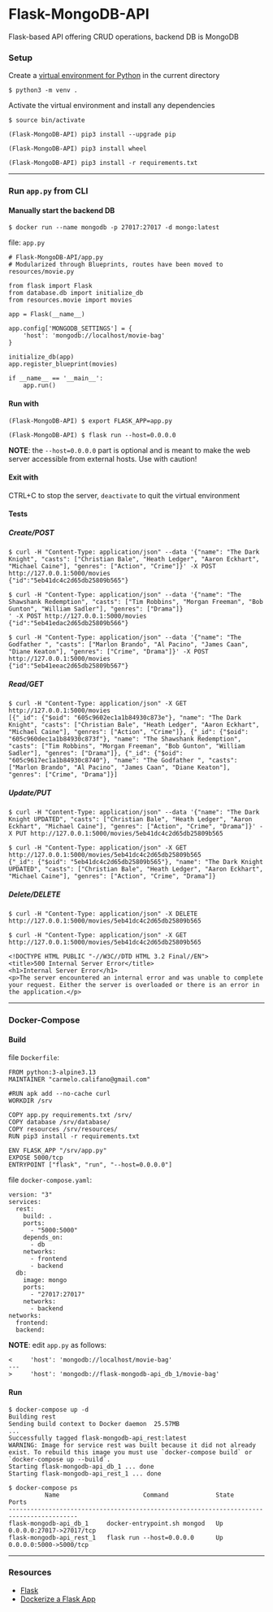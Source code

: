 # Flask-MongoDB-API
Flask-based API offering CRUD operations, backend DB is MongoDB

### Setup
Create a [virtual environment for Python](https://docs.python.org/3/library/venv.html) in the current directory
```
$ python3 -m venv .
```

Activate the virtual environment and install any dependencies
```
$ source bin/activate

(Flask-MongoDB-API) pip3 install --upgrade pip

(Flask-MongoDB-API) pip3 install wheel

(Flask-MongoDB-API) pip3 install -r requirements.txt
```

____

### Run `app.py` from CLI

#### Manually start the backend DB
```
$ docker run --name mongodb -p 27017:27017 -d mongo:latest
```

file: `app.py`
```
# Flask-MongoDB-API/app.py
# Modularized through Blueprints, routes have been moved to resources/movie.py

from flask import Flask
from database.db import initialize_db
from resources.movie import movies

app = Flask(__name__)

app.config['MONGODB_SETTINGS'] = {
    'host': 'mongodb://localhost/movie-bag'
}

initialize_db(app)
app.register_blueprint(movies)

if __name__ == '__main__':
    app.run()
```

#### Run with
```
(Flask-MongoDB-API) $ export FLASK_APP=app.py

(Flask-MongoDB-API) $ flask run --host=0.0.0.0
```
**NOTE**: the `--host=0.0.0.0` part is optional and is meant to make the web server accessible from external hosts. Use with caution!

#### Exit with
CTRL+C to stop the server, `deactivate` to quit the virtual environment

#### Tests
##### Create/POST
```
$ curl -H "Content-Type: application/json" --data '{"name": "The Dark Knight", "casts": ["Christian Bale", "Heath Ledger", "Aaron Eckhart", "Michael Caine"], "genres": ["Action", "Crime"]}' -X POST http://127.0.0.1:5000/movies
{"id":"5eb41dc4c2d65db25809b565"}

$ curl -H "Content-Type: application/json" --data '{"name": "The Shawshank Redemption", "casts": ["Tim Robbins", "Morgan Freeman", "Bob Gunton", "William Sadler"], "genres": ["Drama"]}
' -X POST http://127.0.0.1:5000/movies
{"id":"5eb41edac2d65db25809b566"}

$ curl -H "Content-Type: application/json" --data '{"name": "The Godfather ", "casts": ["Marlon Brando", "Al Pacino", "James Caan", "Diane Keaton"], "genres": ["Crime", "Drama"]}' -X POST http://127.0.0.1:5000/movies
{"id":"5eb41eeac2d65db25809b567"}
```

##### Read/GET
```
$ curl -H "Content-Type: application/json" -X GET http://127.0.0.1:5000/movies
[{"_id": {"$oid": "605c9602ec1a1b84930c873e"}, "name": "The Dark Knight", "casts": ["Christian Bale", "Heath Ledger", "Aaron Eckhart", "Michael Caine"], "genres": ["Action", "Crime"]}, {"_id": {"$oid": "605c960dec1a1b84930c873f"}, "name": "The Shawshank Redemption", "casts": ["Tim Robbins", "Morgan Freeman", "Bob Gunton", "William Sadler"], "genres": ["Drama"]}, {"_id": {"$oid": "605c9617ec1a1b84930c8740"}, "name": "The Godfather ", "casts": ["Marlon Brando", "Al Pacino", "James Caan", "Diane Keaton"], "genres": ["Crime", "Drama"]}]
```

##### Update/PUT
```
$ curl -H "Content-Type: application/json" --data '{"name": "The Dark Knight UPDATED", "casts": ["Christian Bale", "Heath Ledger", "Aaron Eckhart", "Michael Caine"], "genres": ["Action", "Crime", "Drama"]}' -X PUT http://127.0.0.1:5000/movies/5eb41dc4c2d65db25809b565

$ curl -H "Content-Type: application/json" -X GET http://127.0.0.1:5000/movies/5eb41dc4c2d65db25809b565
{"_id": {"$oid": "5eb41dc4c2d65db25809b565"}, "name": "The Dark Knight UPDATED", "casts": ["Christian Bale", "Heath Ledger", "Aaron Eckhart", "Michael Caine"], "genres": ["Action", "Crime", "Drama"]}
```

##### Delete/DELETE
```
$ curl -H "Content-Type: application/json" -X DELETE http://127.0.0.1:5000/movies/5eb41dc4c2d65db25809b565

$ curl -H "Content-Type: application/json" -X GET http://127.0.0.1:5000/movies/5eb41dc4c2d65db25809b565

<!DOCTYPE HTML PUBLIC "-//W3C//DTD HTML 3.2 Final//EN">
<title>500 Internal Server Error</title>
<h1>Internal Server Error</h1>
<p>The server encountered an internal error and was unable to complete your request. Either the server is overloaded or there is an error in the application.</p>
```

____

### Docker-Compose

#### Build
file `Dockerfile`:
```
FROM python:3-alpine3.13
MAINTAINER "carmelo.califano@gmail.com"

#RUN apk add --no-cache curl
WORKDIR /srv

COPY app.py requirements.txt /srv/
COPY database /srv/database/
COPY resources /srv/resources/
RUN pip3 install -r requirements.txt

ENV FLASK_APP "/srv/app.py"
EXPOSE 5000/tcp
ENTRYPOINT ["flask", "run", "--host=0.0.0.0"]
```

file `docker-compose.yaml`:
```
version: "3"
services:
  rest:
    build: .
    ports:
      - "5000:5000"
    depends_on:
      - db
    networks:
      - frontend
      - backend
  db:
    image: mongo
    ports:
      - "27017:27017"
    networks:
      - backend
networks:
  frontend:
  backend:
```

**NOTE**: edit `app.py` as follows:
```
<     'host': 'mongodb://localhost/movie-bag'
---
>     'host': 'mongodb://flask-mongodb-api_db_1/movie-bag'
```

#### Run
```
$ docker-compose up -d
Building rest
Sending build context to Docker daemon  25.57MB
...
Successfully tagged flask-mongodb-api_rest:latest
WARNING: Image for service rest was built because it did not already exist. To rebuild this image you must use `docker-compose build` or `docker-compose up --build`.
Starting flask-mongodb-api_db_1 ... done
Starting flask-mongodb-api_rest_1 ... done

$ docker-compose ps
          Name                       Command             State            Ports
-----------------------------------------------------------------------------------------
flask-mongodb-api_db_1     docker-entrypoint.sh mongod   Up      0.0.0.0:27017->27017/tcp
flask-mongodb-api_rest_1   flask run --host=0.0.0.0      Up      0.0.0.0:5000->5000/tcp
```
____

### Resources
- [Flask](https://flask.palletsprojects.com/en/1.1.x/)
- [Dockerize a Flask App](https://dev.to/riverfount/dockerize-a-flask-app-17ag)

